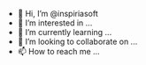 - 👋 Hi, I’m @inspiriasoft
- 👀 I’m interested in ...
- 🌱 I’m currently learning ...
- 💞️ I’m looking to collaborate on ...
- 📫 How to reach me ...

<!---
inspiriasoft/inspiriasoft is a ✨ special ✨ repository because its `README.md` (this file) appears on your GitHub profile.
You can click the Preview link to take a look at your changes.
--->
